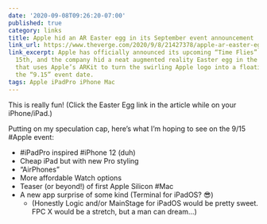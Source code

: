 ```yaml
---
date: '2020-09-08T09:26:20-07:00'
published: true
category: links
title: Apple hid an AR Easter egg in its September event announcement
link_url: https://www.theverge.com/2020/9/8/21427378/apple-ar-easter-egg-september-event-announcement-time-flies
link_excerpt: Apple has officially announced its upcoming “Time Flies” event for September
  15th, and the company hid a neat augmented reality Easter egg in the event announcement
  that uses Apple’s ARKit to turn the swirling Apple logo into a floating image of
  the “9.15” event date.
tags: Apple iPadPro iPhone Mac
---
```


This is really fun! (Click the Easter Egg link in the article while on your iPhone/iPad.)

Putting on my speculation cap, here’s what I’m hoping to see on the 9/15 #Apple event:

* #iPadPro inspired #iPhone 12 (duh)
* Cheap iPad but with new Pro styling
* “AirPhones”
* More affordable Watch options
* Teaser (or beyond!) of first Apple Silicon #Mac
* A new app surprise of some kind (Terminal for iPadOS? 😎)
  * (Honestly Logic and/or MainStage for iPadOS would be pretty sweet. FPC X would be a stretch, but a man can dream…)
